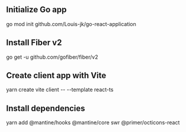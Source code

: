 ## Initialize Go app

go mod init github.com/Louis-jk/go-react-application

## Install Fiber v2

go get -u github.com/gofiber/fiber/v2

<!-- go get github.com/gofiber/fiber/v2 -->

## Create client app with Vite

yarn create vite client -- --template react-ts

## Install dependencies

yarn add @mantine/hooks @mantine/core swr @primer/octicons-react
